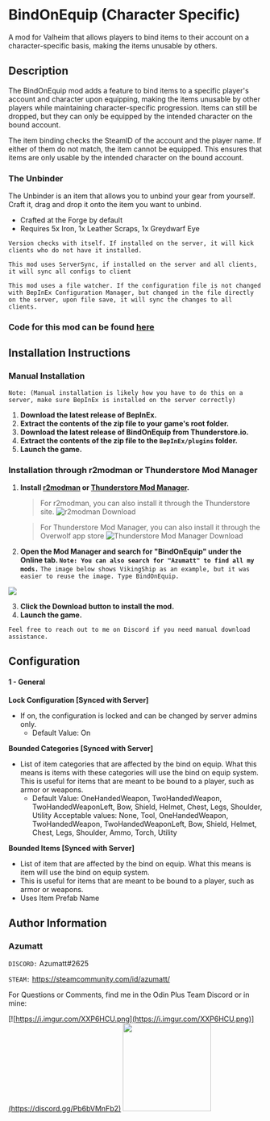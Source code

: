 # BindOnEquip (Character Specific)

A mod for Valheim that allows players to bind items to their account on a character-specific basis, making the items
unusable by others.

## Description

The BindOnEquip mod adds a feature to bind items to a specific player's account and character upon equipping, making the
items unusable by other players while maintaining character-specific progression. Items can still be dropped, but they
can only be equipped by the intended character on the bound account.

The item binding checks the SteamID of the account and the player name. If either of them do not match, the item cannot
be equipped. This ensures that items are only usable by the intended character on the bound account.


### The Unbinder

The Unbinder is an item that allows you to unbind your gear from yourself. Craft it, drag and drop it onto the item you want to unbind.
- Crafted at the Forge by default
- Requires 5x Iron, 1x Leather Scraps, 1x Greydwarf Eye


`Version checks with itself. If installed on the server, it will kick clients who do not have it installed.`

`This mod uses ServerSync, if installed on the server and all clients, it will sync all configs to client`

`This mod uses a file watcher. If the configuration file is not changed with BepInEx Configuration Manager, but changed in the file directly on the server, upon file save, it will sync the changes to all clients.`

### Code for this mod can be found [here](https://github.com/AzumattDev/BindOnEquip)


## Installation Instructions

### Manual Installation

`Note: (Manual installation is likely how you have to do this on a server, make sure BepInEx is installed on the server correctly)`

1. **Download the latest release of BepInEx.**
2. **Extract the contents of the zip file to your game's root folder.**
3. **Download the latest release of BindOnEquip from Thunderstore.io.**
4. **Extract the contents of the zip file to the `BepInEx/plugins` folder.**
5. **Launch the game.**

### Installation through r2modman or Thunderstore Mod Manager

1. **Install [r2modman](https://valheim.thunderstore.io/package/ebkr/r2modman/)
   or [Thunderstore Mod Manager](https://www.overwolf.com/app/Thunderstore-Thunderstore_Mod_Manager).**

   > For r2modman, you can also install it through the Thunderstore site.
   ![](https://i.imgur.com/s4X4rEs.png "r2modman Download")

   > For Thunderstore Mod Manager, you can also install it through the Overwolf app store
   ![](https://i.imgur.com/HQLZFp4.png "Thunderstore Mod Manager Download")
2. **Open the Mod Manager and search for "BindOnEquip" under the Online
   tab. `Note: You can also search for "Azumatt" to find all my mods.`**
   `The image below shows VikingShip as an example, but it was easier to reuse the image. Type BindOnEquip.`

![](https://i.imgur.com/5CR5XKu.png)

3. **Click the Download button to install the mod.**
4. **Launch the game.**

`Feel free to reach out to me on Discord if you need manual download assistance.`

## Configuration

#### 1 - General

**Lock Configuration [Synced with Server]**

* If on, the configuration is locked and can be changed by server admins only.
    * Default Value: On

**Bounded Categories [Synced with Server]**

* List of item categories that are affected by the bind on equip. What this means is items with these categories will
  use the bind on equip system. This is useful for items that are meant to be bound to a player, such as armor or
  weapons.
    * Default Value: OneHandedWeapon, TwoHandedWeapon, TwoHandedWeaponLeft, Bow, Shield, Helmet, Chest, Legs, Shoulder, Utility
      Acceptable values: None, Tool, OneHandedWeapon, TwoHandedWeapon, TwoHandedWeaponLeft, Bow, Shield, Helmet, Chest, Legs, Shoulder, Ammo, Torch, Utility

 **Bounded Items [Synced with Server]**

 
* List of item  that are affected by the bind on equip. What this means is item will use the bind on equip system. 
* This is useful for items that are meant to be bound to a player, such as armor or weapons.
* Uses Item Prefab Name

## Author Information

### Azumatt

`DISCORD:` Azumatt#2625

`STEAM:` https://steamcommunity.com/id/azumatt/

For Questions or Comments, find me in the Odin Plus Team Discord or in mine:

[![https://i.imgur.com/XXP6HCU.png](https://i.imgur.com/XXP6HCU.png)](https://discord.gg/Pb6bVMnFb2)
<a href="https://discord.gg/pdHgy6Bsng"><img src="https://i.imgur.com/Xlcbmm9.png" href="https://discord.gg/pdHgy6Bsng" width="175" height="175"></a>
